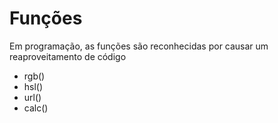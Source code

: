 # Funções

Em programação, as funções são reconhecidas por causar um reaproveitamento de código

* rgb()
* hsl()
* url()
* calc()
